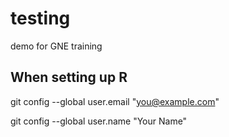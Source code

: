 # testing
demo for GNE training

## When setting up R

  git config --global user.email "you@example.com"
  
  git config --global user.name "Your Name"